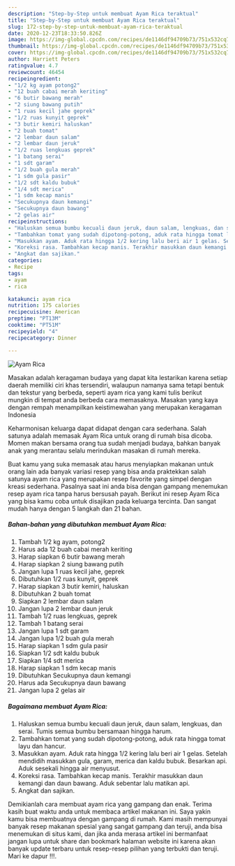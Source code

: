```yaml
---
description: "Step-by-Step untuk membuat Ayam Rica teraktual"
title: "Step-by-Step untuk membuat Ayam Rica teraktual"
slug: 172-step-by-step-untuk-membuat-ayam-rica-teraktual
date: 2020-12-23T18:33:50.826Z
image: https://img-global.cpcdn.com/recipes/de1146df94709b73/751x532cq70/ayam-rica-foto-resep-utama.jpg
thumbnail: https://img-global.cpcdn.com/recipes/de1146df94709b73/751x532cq70/ayam-rica-foto-resep-utama.jpg
cover: https://img-global.cpcdn.com/recipes/de1146df94709b73/751x532cq70/ayam-rica-foto-resep-utama.jpg
author: Harriett Peters
ratingvalue: 4.7
reviewcount: 46454
recipeingredient:
- "1/2 kg ayam potong2"
- "12 buah cabai merah keriting"
- "6 butir bawang merah"
- "2 siung bawang putih"
- "1 ruas kecil jahe geprek"
- "1/2 ruas kunyit geprek"
- "3 butir kemiri haluskan"
- "2 buah tomat"
- "2 lembar daun salam"
- "2 lembar daun jeruk"
- "1/2 ruas lengkuas geprek"
- "1 batang serai"
- "1 sdt garam"
- "1/2 buah gula merah"
- "1 sdm gula pasir"
- "1/2 sdt kaldu bubuk"
- "1/4 sdt merica"
- "1 sdm kecap manis"
- "Secukupnya daun kemangi"
- "Secukupnya daun bawang"
- "2 gelas air"
recipeinstructions:
- "Haluskan semua bumbu kecuali daun jeruk, daun salam, lengkuas, dan serai. Tumis semua bumbu bersamaan hingga harum."
- "Tambahkan tomat yang sudah dipotong-potong, aduk rata hingga tomat layu dan hancur."
- "Masukkan ayam. Aduk rata hingga 1/2 kering lalu beri air 1 gelas. Setelah mendidih masukkan gula, garam, merica dan kaldu bubuk. Besarkan api. Aduk sesekali hingga air menyusut."
- "Koreksi rasa. Tambahkan kecap manis. Terakhir masukkan daun kemangi dan daun bawang. Aduk sebentar lalu matikan api."
- "Angkat dan sajikan."
categories:
- Recipe
tags:
- ayam
- rica

katakunci: ayam rica 
nutrition: 175 calories
recipecuisine: American
preptime: "PT13M"
cooktime: "PT51M"
recipeyield: "4"
recipecategory: Dinner

---
```



![Ayam Rica](https://img-global.cpcdn.com/recipes/de1146df94709b73/751x532cq70/ayam-rica-foto-resep-utama.jpg)

Masakan adalah keragaman budaya yang dapat kita lestarikan karena setiap daerah memiliki ciri khas tersendiri, walaupun namanya sama tetapi bentuk dan tekstur yang berbeda, seperti ayam rica yang kami tulis berikut mungkin di tempat anda berbeda cara memasaknya. Masakan yang kaya dengan rempah menampilkan keistimewahan yang merupakan keragaman Indonesia

Keharmonisan keluarga dapat didapat dengan cara sederhana. Salah satunya adalah memasak Ayam Rica untuk orang di rumah bisa dicoba. Momen makan bersama orang tua sudah menjadi budaya, bahkan banyak anak yang merantau selalu merindukan masakan di rumah mereka.



Buat kamu yang suka memasak atau harus menyiapkan makanan untuk orang lain ada banyak variasi resep yang bisa anda praktekkan salah satunya ayam rica yang merupakan resep favorite yang simpel dengan kreasi sederhana. Pasalnya saat ini anda bisa dengan gampang menemukan resep ayam rica tanpa harus bersusah payah.
Berikut ini resep Ayam Rica yang bisa kamu coba untuk disajikan pada keluarga tercinta. Dan sangat mudah hanya dengan 5 langkah dan 21 bahan.


<!--inarticleads1-->

##### Bahan-bahan yang dibutuhkan membuat Ayam Rica:

1. Tambah 1/2 kg ayam, potong2
1. Harus ada 12 buah cabai merah keriting
1. Harap siapkan 6 butir bawang merah
1. Harap siapkan 2 siung bawang putih
1. Jangan lupa 1 ruas kecil jahe, geprek
1. Dibutuhkan 1/2 ruas kunyit, geprek
1. Harap siapkan 3 butir kemiri, haluskan
1. Dibutuhkan 2 buah tomat
1. Siapkan 2 lembar daun salam
1. Jangan lupa 2 lembar daun jeruk
1. Tambah 1/2 ruas lengkuas, geprek
1. Tambah 1 batang serai
1. Jangan lupa 1 sdt garam
1. Jangan lupa 1/2 buah gula merah
1. Harap siapkan 1 sdm gula pasir
1. Siapkan 1/2 sdt kaldu bubuk
1. Siapkan 1/4 sdt merica
1. Harap siapkan 1 sdm kecap manis
1. Dibutuhkan Secukupnya daun kemangi
1. Harus ada Secukupnya daun bawang
1. Jangan lupa 2 gelas air




<!--inarticleads2-->

##### Bagaimana membuat  Ayam Rica:

1. Haluskan semua bumbu kecuali daun jeruk, daun salam, lengkuas, dan serai. Tumis semua bumbu bersamaan hingga harum.
1. Tambahkan tomat yang sudah dipotong-potong, aduk rata hingga tomat layu dan hancur.
1. Masukkan ayam. Aduk rata hingga 1/2 kering lalu beri air 1 gelas. Setelah mendidih masukkan gula, garam, merica dan kaldu bubuk. Besarkan api. Aduk sesekali hingga air menyusut.
1. Koreksi rasa. Tambahkan kecap manis. Terakhir masukkan daun kemangi dan daun bawang. Aduk sebentar lalu matikan api.
1. Angkat dan sajikan.




Demikianlah cara membuat ayam rica yang gampang dan enak. Terima kasih buat waktu anda untuk membaca artikel makanan ini. Saya yakin kamu bisa membuatnya dengan gampang di rumah. Kami masih mempunyai banyak resep makanan spesial yang sangat gampang dan teruji, anda bisa menemukan di situs kami, dan jika anda merasa artikel ini bermanfaat jangan lupa untuk share dan bookmark halaman website ini karena akan banyak update terbaru untuk resep-resep pilihan yang terbukti dan teruji. Mari ke dapur !!!. 
